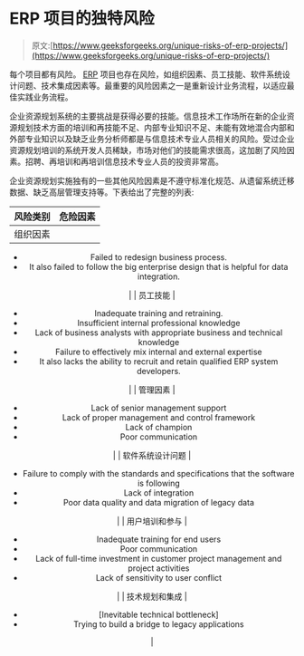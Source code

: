 # ERP 项目的独特风险

> 原文:[https://www.geeksforgeeks.org/unique-risks-of-erp-projects/](https://www.geeksforgeeks.org/unique-risks-of-erp-projects/)

每个项目都有风险。 [ERP](https://www.geeksforgeeks.org/introduction-to-erp/) 项目也存在风险，如组织因素、员工技能、软件系统设计问题、技术集成因素等。最重要的风险因素之一是重新设计业务流程，以适应最佳实践业务流程。

企业资源规划系统的主要挑战是获得必要的技能。信息技术工作场所在新的企业资源规划技术方面的培训和再技能不足、内部专业知识不足、未能有效地混合内部和外部专业知识以及缺乏业务分析师都是与信息技术专业人员相关的风险。受过企业资源规划培训的系统开发人员稀缺，市场对他们的技能需求很高，这加剧了风险因素。招聘、再培训和再培训信息技术专业人员的投资非常高。

企业资源规划实施独有的一些其他风险因素是不遵守标准化规范、从遗留系统迁移数据、缺乏高层管理支持等。下表给出了完整的列表:

<center>

| 风险类别 | 危险因素 |
| --- | --- |
| 组织因素 | 

*   Failed to redesign business process.
*   It also failed to follow the big enterprise design that is helpful for data integration.

 |
| 员工技能 | 

*   Inadequate training and retraining.
*   Insufficient internal professional knowledge
*   Lack of business analysts with appropriate business and technical knowledge
*   Failure to effectively mix internal and external expertise
*   It also lacks the ability to recruit and retain qualified ERP system developers.

 |
| 管理因素 | 

*   Lack of senior management support
*   Lack of proper management and control framework
*   Lack of champion
*   Poor communication

 |
| 软件系统设计问题 | 

*   Failure to comply with the standards and specifications that the software is following
*   Lack of integration
*   Poor data quality and data migration of legacy data

 |
| 用户培训和参与 | 

*   Inadequate training for end users
*   Poor communication
*   Lack of full-time investment in customer project management and project activities
*   Lack of sensitivity to user conflict

 |
| 技术规划和集成 | 

*   [Inevitable technical bottleneck]
*   Trying to build a bridge to legacy applications

 |

</center>